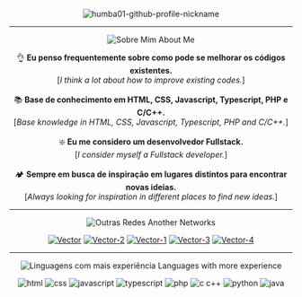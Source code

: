 <div align="center">
  
  ![humba01-github-profile-nickname](https://user-images.githubusercontent.com/59739253/232824805-c81720f6-1699-4dbf-b62f-923408925aa9.png)

  ---

  ![Sobre Mim  About Me](https://user-images.githubusercontent.com/59739253/235323128-3f8d61e9-cc1a-4c4a-891f-831d142b615a.png)
  
  👌 **Eu penso frequentemente sobre como pode se melhorar os códigos existentes.** <br> [_I think a lot about how to improve existing codes._] <br><br>
  📚 **Base de conhecimento em HTML, CSS, Javascript, Typescript, PHP e C/C++.** <br> [_Base knowledge in HTML, CSS, Javascript, Typescript, PHP and C/C++._] <br><br>
  ❇️ **Eu me considero um desenvolvedor Fullstack.** <br> [_I consider myself a Fullstack developer._] <br><br>
  🏕️ **Sempre em busca de inspiração em lugares distintos para encontrar novas ideias.** <br> [_Always looking for inspiration in different places to find new ideas._]
  
  ---
  
  ![Outras Redes  Another Networks](https://user-images.githubusercontent.com/59739253/235328132-aca437fc-165c-4427-9f6e-fe4020db755e.png)
  
  [![Vector](https://user-images.githubusercontent.com/59739253/235328148-97ba410f-54ea-4f2e-800f-e248039cb7b4.png)](https://www.npmjs.com/~humba01)
  [![Vector-2](https://user-images.githubusercontent.com/59739253/235328152-21cec55c-a22d-45b6-a352-59c55f829648.png)](https://gitlab.com/Humba01)
  [![Vector-1](https://user-images.githubusercontent.com/59739253/235328157-590a6249-0ae0-4440-a273-780c31bc2dc9.png)](https://twitter.com/Humba01D)
  [![Vector-3](https://user-images.githubusercontent.com/59739253/235328161-f24f6e4d-8908-4471-b8b6-efe0ad981793.png)](https://www.reddit.com/user/Humba01Dev)
  [![Vector-4](https://user-images.githubusercontent.com/59739253/235328163-a2b311aa-40c4-41d0-9c57-9f2482e6704d.png)](http://mailto:humbandroid@gmail.com)
  
  ---
  
  ![Linguagens com mais experiência  Languages ​​with more experience](https://user-images.githubusercontent.com/59739253/235323242-ac8a8a01-ef12-4a75-b63d-16c3fb450053.png)

  ![html](https://user-images.githubusercontent.com/59739253/235323260-1f8b3e62-4ebe-4a4c-84d7-d43065a6dfda.png)
  ![css](https://user-images.githubusercontent.com/59739253/235323262-83d71139-4feb-4998-bba1-15a6f85de52e.png)
  ![javascript](https://user-images.githubusercontent.com/59739253/235323266-eb3c505c-2b5f-4fcd-b9ce-114c3814a85d.png)
  ![typescript](https://user-images.githubusercontent.com/59739253/235323277-8fbed0a9-4f3d-4f8a-b3ce-6e5f03500770.png)
  ![php](https://user-images.githubusercontent.com/59739253/235323289-12913aef-833c-4440-96dd-16b0c81cad2f.png)
  ![c   c++](https://user-images.githubusercontent.com/59739253/235323295-0c3e52d4-88b5-43a5-9901-d618f7bb4284.png)
  ![python](https://user-images.githubusercontent.com/59739253/235323299-8df0c904-efe4-4caf-9bc1-07a12b4c6cef.png)
  ![java](https://user-images.githubusercontent.com/59739253/235323300-2998ee99-b160-4bbd-9637-36edc81c3b96.png)
  
</div>
